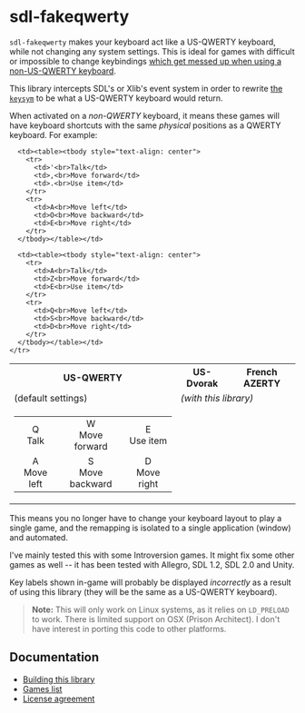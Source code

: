 # sdl-fakeqwerty

`sdl-fakeqwerty` makes your keyboard act like a US-QWERTY keyboard, while not
changing any system settings. This is ideal for games with difficult or
impossible to change keybindings
[which get messed up when using a non-US-QWERTY keyboard][background].

This library intercepts SDL's or Xlib's event system in order to rewrite
[the `keysym`][background] to be what a US-QWERTY keyboard would return.

When activated on a _non-QWERTY_ keyboard, it means these games will have
keyboard shortcuts with the same _physical_ positions as a QWERTY keyboard. For
example:

<table>
  <tbody>
    <tr>
      <th>US-QWERTY</th>
      <th>US-Dvorak</th>
      <th>French AZERTY</th>
    </tr>
    <tr>
      <td>(default settings)</td>
      <td colspan="2"><em>(with this library)</em></td>
    </tr>
    <tr>
      <td><table><tbody style="text-align: center">
        <tr>
          <td>Q<br>Talk</td>
          <td>W<br>Move forward</td>
          <td>E<br>Use item</td>
        </tr>
        <tr>
          <td>A<br>Move left</td>
          <td>S<br>Move backward</td>
          <td>D<br>Move right</td>
        </tr>
      </tbody></table></td>

      <td><table><tbody style="text-align: center">
        <tr>
          <td>'<br>Talk</td>
          <td>,<br>Move forward</td>
          <td>.<br>Use item</td>
        </tr>
        <tr>
          <td>A<br>Move left</td>
          <td>O<br>Move backward</td>
          <td>E<br>Move right</td>
        </tr>
      </tbody></table></td>

      <td><table><tbody style="text-align: center">
        <tr>
          <td>A<br>Talk</td>
          <td>Z<br>Move forward</td>
          <td>E<br>Use item</td>
        </tr>
        <tr>
          <td>Q<br>Move left</td>
          <td>S<br>Move backward</td>
          <td>D<br>Move right</td>
        </tr>
      </tbody></table></td>
    </tr>
  </tbody>
</table>

This means you no longer have to change your keyboard layout to play a single
game, and the remapping is isolated to a single application (window) and
automated.

I've mainly tested this with some Introversion games. It might fix some other
games as well -- it has been tested with Allegro, SDL 1.2, SDL 2.0 and Unity.

Key labels shown in-game will probably be displayed _incorrectly_ as a result
of using this library (they will be the same as a US-QWERTY keyboard).

> **Note:** This will only work on Linux systems, as it relies on `LD_PRELOAD` to work.  There is limited support on OSX (Prison Architect).  I don't have interest in porting this code to other platforms.

## Documentation

* [Building this library](./building.md)
* [Games list](./games/README.md)
* [License agreement](./COPYING.md)

[background]: ./background.md
